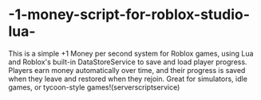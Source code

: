 # -1-money-script-for-roblox-studio-lua-
This is a simple +1 Money per second system for Roblox games, using Lua and Roblox's built-in DataStoreService to save and load player progress. Players earn money automatically over time, and their progress is saved when they leave and restored when they rejoin.  Great for simulators, idle games, or tycoon-style games!(serverscriptservice)
